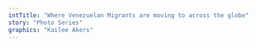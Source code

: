 ```yaml
---
intTitle: "Where Venezuelan Migrants are moving to across the globe"
story: "Photo Series"
graphics: "Kailee Akers"
---
```


<section class="interactive flourish">
  <div class="flourish-embed" data-src="visualisation/320793"></div><script src="https://public.flourish.studio/resources/embed.js"></script>
</section>
